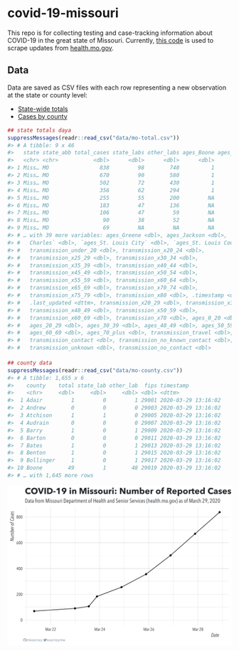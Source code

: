 
<!-- README.md is generated from README.Rmd. Please edit that file -->

# covid-19-missouri

<!-- badges: start -->

<!-- badges: end -->

This repo is for collecting testing and case-tracking information about
COVID-19 in the great state of Missouri. Currently, [this
code](R/scrape.R) is used to scrape updates from
[health.mo.gov](https://health.mo.gov).

## Data

Data are saved as CSV files with each row representing a new observation
at the state or county level:

  - [State-wide totals](data/mo-total.csv)
  - [Cases by county](data/mo-county.csv)

<!-- end list -->

``` r
## state totals daya
suppressMessages(readr::read_csv("data/mo-total.csv"))
#> # A tibble: 9 x 46
#>   state state_abb total_cases state_labs other_labs ages_Boone ages_Camden
#>   <chr> <chr>           <dbl>      <dbl>      <dbl>      <dbl>       <dbl>
#> 1 Miss… MO                838         98        740          1           1
#> 2 Miss… MO                670         90        580          1          NA
#> 3 Miss… MO                502         72        430          1          NA
#> 4 Miss… MO                356         62        294          1          NA
#> 5 Miss… MO                255         55        200         NA          NA
#> 6 Miss… MO                183         47        136         NA          NA
#> 7 Miss… MO                106         47         59         NA          NA
#> 8 Miss… MO                 90         38         52         NA          NA
#> 9 Miss… MO                 69         NA         NA         NA          NA
#> # … with 39 more variables: ages_Greene <dbl>, ages_Jackson <dbl>, `ages_St.
#> #   Charles` <dbl>, `ages_St. Louis City` <dbl>, `ages_St. Louis County` <dbl>,
#> #   transmission_under_20 <dbl>, transmission_x20_24 <dbl>,
#> #   transmission_x25_29 <dbl>, transmission_x30_34 <dbl>,
#> #   transmission_x35_39 <dbl>, transmission_x40_44 <dbl>,
#> #   transmission_x45_49 <dbl>, transmission_x50_54 <dbl>,
#> #   transmission_x55_59 <dbl>, transmission_x60_64 <dbl>,
#> #   transmission_x65_69 <dbl>, transmission_x70_74 <dbl>,
#> #   transmission_x75_79 <dbl>, transmission_x80 <dbl>, .timestamp <dttm>,
#> #   .last_updated <dttm>, transmission_x20_29 <dbl>, transmission_x30_39 <dbl>,
#> #   transmission_x40_49 <dbl>, transmission_x50_59 <dbl>,
#> #   transmission_x60_69 <dbl>, transmission_x70 <dbl>, ages_0_20 <dbl>,
#> #   ages_20_29 <dbl>, ages_30_39 <dbl>, ages_40_49 <dbl>, ages_50_59 <dbl>,
#> #   ages_60_69 <dbl>, ages_70_plus <dbl>, transmission_travel <dbl>,
#> #   transmission_contact <dbl>, transmission_no_known_contact <dbl>,
#> #   transmission_unknown <dbl>, transmission_no_contact <dbl>

## county data
suppressMessages(readr::read_csv("data/mo-county.csv"))
#> # A tibble: 1,655 x 6
#>    county    total state_lab other_lab  fips timestamp          
#>    <chr>     <dbl>     <dbl>     <dbl> <dbl> <dttm>             
#>  1 Adair         1         0         1 29001 2020-03-29 13:16:02
#>  2 Andrew        0         0         0 29003 2020-03-29 13:16:02
#>  3 Atchison      1         1         0 29005 2020-03-29 13:16:02
#>  4 Audrain       0         0         0 29007 2020-03-29 13:16:02
#>  5 Barry         1         0         1 29009 2020-03-29 13:16:02
#>  6 Barton        0         0         0 29011 2020-03-29 13:16:02
#>  7 Bates         1         0         1 29013 2020-03-29 13:16:02
#>  8 Benton        1         0         1 29015 2020-03-29 13:16:02
#>  9 Bollinger     1         0         1 29017 2020-03-29 13:16:02
#> 10 Boone        49         1        48 29019 2020-03-29 13:16:02
#> # … with 1,645 more rows
```

![](img/timeseries.png)
